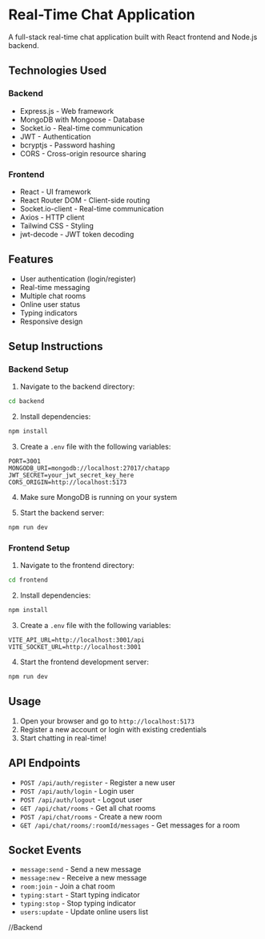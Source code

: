 
# Real-Time Chat Application

A full-stack real-time chat application built with React frontend and Node.js backend.

## Technologies Used

### Backend
- Express.js - Web framework
- MongoDB with Mongoose - Database
- Socket.io - Real-time communication
- JWT - Authentication
- bcryptjs - Password hashing
- CORS - Cross-origin resource sharing

### Frontend
- React - UI framework
- React Router DOM - Client-side routing
- Socket.io-client - Real-time communication
- Axios - HTTP client
- Tailwind CSS - Styling
- jwt-decode - JWT token decoding

## Features

- User authentication (login/register)
- Real-time messaging
- Multiple chat rooms
- Online user status
- Typing indicators
- Responsive design

## Setup Instructions

### Backend Setup

1. Navigate to the backend directory:
```bash
cd backend
```

2. Install dependencies:
```bash
npm install
```

3. Create a `.env` file with the following variables:
```
PORT=3001
MONGODB_URI=mongodb://localhost:27017/chatapp
JWT_SECRET=your_jwt_secret_key_here
CORS_ORIGIN=http://localhost:5173
```

4. Make sure MongoDB is running on your system

5. Start the backend server:
```bash
npm run dev
```

### Frontend Setup

1. Navigate to the frontend directory:
```bash
cd frontend
```

2. Install dependencies:
```bash
npm install
```

3. Create a `.env` file with the following variables:
```
VITE_API_URL=http://localhost:3001/api
VITE_SOCKET_URL=http://localhost:3001
```

4. Start the frontend development server:
```bash
npm run dev
```

## Usage

1. Open your browser and go to `http://localhost:5173`
2. Register a new account or login with existing credentials
3. Start chatting in real-time!

## API Endpoints

- `POST /api/auth/register` - Register a new user
- `POST /api/auth/login` - Login user
- `POST /api/auth/logout` - Logout user
- `GET /api/chat/rooms` - Get all chat rooms
- `POST /api/chat/rooms` - Create a new room
- `GET /api/chat/rooms/:roomId/messages` - Get messages for a room

## Socket Events

- `message:send` - Send a new message
- `message:new` - Receive a new message
- `room:join` - Join a chat room
- `typing:start` - Start typing indicator
- `typing:stop` - Stop typing indicator
- `users:update` - Update online users list


//Backend
